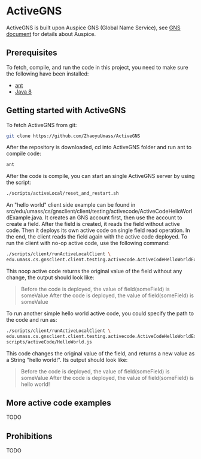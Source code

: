 # ActiveGNS
ActiveGNS is built upon Auspice GNS (Global Name Service), see [GNS document](https://github.com/MobilityFirst/GNS) for details about Auspice.

## Prerequisites
To fetch, compile, and run the code in this project, you need to make sure the following have been installed:
* [ant](http://ant.apache.org/)
* [Java 8](https://docs.oracle.com/javase/8/docs/technotes/guides/install/install_overview.html)

## Getting started with ActiveGNS
To fetch ActiveGNS from git:
```bash
git clone https://github.com/ZhaoyuUmass/ActiveGNS
```

After the repository is downloaded, cd into ActiveGNS folder and run ant to compile code:
```bash
ant
```

After the code is compile, you can start an single ActiveGNS server by using the script:
```bash
./scripts/activeLocal/reset_and_restart.sh
```

An "hello world" client side example can be found in src/edu/umass/cs/gnsclient/client/testing/activecode/ActiveCodeHelloWorldExample.java. It creates an GNS account first, then use the account to create a field. After the field is created, it reads the field without active code. Then it deploys its own active code on single field read operation. In the end, the client reads the field again with the active code deployed.
To run the client with no-op active code, use the following command:
```bash
./scripts/client/runActiveLocalClient \
edu.umass.cs.gnsclient.client.testing.activecode.ActiveCodeHelloWorldExample
```
This noop active code returns the original value of the field without any change, the output should look like:
>Before the code is deployed, the value of field(someField) is someValue
>After the code is deployed, the value of field(someField) is someValue

To run another simple hello world active code, you could specify the path to the code and run as:
```bash
./scripts/client/runActiveLocalClient \
edu.umass.cs.gnsclient.client.testing.activecode.ActiveCodeHelloWorldExample \
scripts/activeCode/HelloWorld.js
```

This code changes the original value of the field, and returns a new value as a String "hello world!". Its output should look like:
>Before the code is deployed, the value of field(someField) is someValue
>After the code is deployed, the value of field(someField) is hello world!


## More active code examples
TODO

## Prohibitions
TODO
